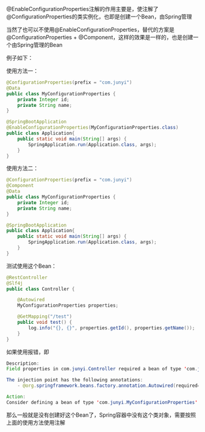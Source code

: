 @EnableConfigurationProperties注解的作用主要是，使注解了@ConfigurationProperties的类实例化，也即是创建一个Bean，由Spring管理

当然了也可以不使用@EnableConfigurationProperties，替代的方案是@ConfigurationProperties + @Component，这样的效果是一样的，也是创建一个由Spring管理的Bean

例子如下：

使用方法一：

```java
@ConfigurationProperties(prefix = "com.junyi")
@Data
public class MyConfigurationProperties {
    private Integer id;
    private String name;
}

@SpringBootApplication
@EnableConfigurationProperties(MyConfigurationProperties.class)
public class Application{
    public static void main(String[] args) {
        SpringApplication.run(Application.class, args);
    }
}
```

使用方法二：

```java
@ConfigurationProperties(prefix = "com.junyi")
@Component
@Data
public class MyConfigurationProperties {
    private Integer id;
    private String name;
}

@SpringBootApplication
public class Application{
    public static void main(String[] args) {
        SpringApplication.run(Application.class, args);
    }
}
```

测试使用这个Bean：

```java
@RestController
@Slf4j
public class Controller {

    @Autowired
    MyConfigurationProperties properties;

    @GetMapping("/test")
    public void test() {
        log.info("{}, {}", properties.getId(), properties.getName());
    }
}
```



如果使用报错，即

```java
Description:
Field properties in com.junyi.Controller required a bean of type 'com.junyi.MyConfigurationProperties' that could not be found.

The injection point has the following annotations:
	- @org.springframework.beans.factory.annotation.Autowired(required=true)

Action:
Consider defining a bean of type 'com.junyi.MyConfigurationProperties' in your configuration.
```

那么一般就是没有创建好这个Bean了，Spring容器中没有这个类对象，需要按照上面的使用方法使用注解